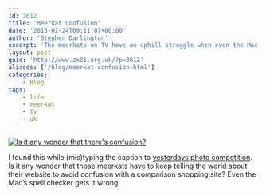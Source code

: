 ```yaml
---
id: 3612
title: 'Meerkat Confusion'
date: '2013-02-24T09:11:07+00:00'
author: 'Stephen Darlington'
excerpt: 'The meerkats on TV have an uphill struggle when even the Mac''s spell checker doesn''t understand their plight.'
layout: post
guid: 'http://www.zx81.org.uk/?p=3612'
aliases: ['/blog/meerkat-confusion.html']
categories:
    - Blog
tags:
    - life
    - meerkat
    - tv
    - uk
---
```


[![Is it any wonder that there's confusion?](https://i0.wp.com/farm9.staticflickr.com/8518/8503192056_13f87d5acb.jpg?resize=295%2C121)](http://www.flickr.com/photos/stephendarlington/8503192056/ "Is it any wonder that there's confusion? by stephendarlington, on Flickr")

I found this while (mis)typing the caption to [yesterdays photo competition](/photography/keep-it-simple.html "Keep It Simple"). Is it any wonder that those meerkats have to keep telling the world about their website to avoid confusion with a comparison shopping site? Even the Mac’s spell checker gets it wrong.